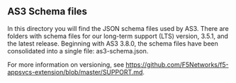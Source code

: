 ## AS3 Schema files
In this directory you will find the JSON schema files used by AS3. There are folders with schema files for our long-term support (LTS) version, 3.5.1, and the latest release.  Beginning with AS3 3.8.0, the schema files have been consolidated into a single file: as3-schema.json.

For more information on versioning, see https://github.com/F5Networks/f5-appsvcs-extension/blob/master/SUPPORT.md.